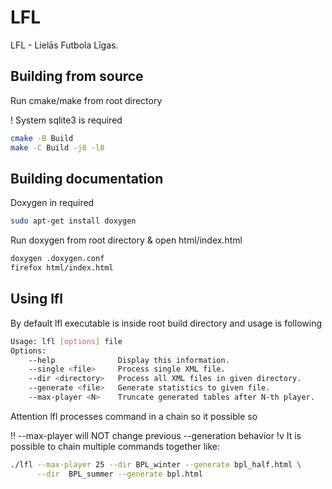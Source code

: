 # LFL 

LFL - Lielās Futbola Līgas.

## Building from source

Run cmake/make from root directory

! System sqlite3 is required

```bash
cmake -B Build
make -C Build -j8 -l8
```

## Building documentation

Doxygen in required

```bash
sudo apt-get install doxygen
```

Run doxygen from root directory & open html/index.html

```bash
doxygen .doxygen.conf
firefox html/index.html
```

## Using lfl

By default lfl executable is inside root build directory and usage is following

```bash
Usage: lfl [options] file
Options:
	--help              Display this information.
	--single <file>     Process single XML file.
	--dir <directory>   Process all XML files in given directory.
	--generate <file>   Generate statistics to given file.
	--max-player <N>    Truncate generated tables after N-th player.
```

Attention lfl processes command in a chain so it possible so

!! --max-player will NOT change previous --generation behavior
!v It is possible to chain multiple commands together like:
```bash
./lfl --max-player 25 --dir BPL_winter --generate bpl_half.html \
      --dir  BPL_summer --generate bpl.html
```
